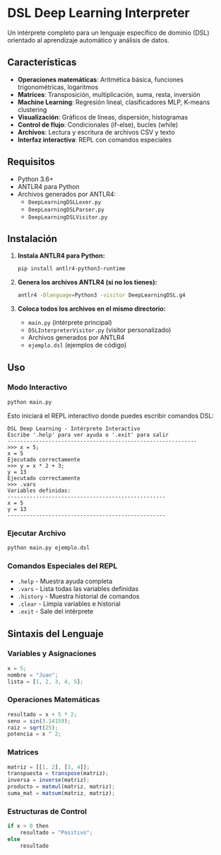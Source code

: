 # DSL Deep Learning Interpreter

Un intérprete completo para un lenguaje específico de dominio (DSL) orientado al aprendizaje automático y análisis de datos.

## Características

- **Operaciones matemáticas**: Aritmética básica, funciones trigonométricas, logaritmos
- **Matrices**: Transposición, multiplicación, suma, resta, inversión
- **Machine Learning**: Regresión lineal, clasificadores MLP, K-means clustering
- **Visualización**: Gráficos de líneas, dispersión, histogramas
- **Control de flujo**: Condicionales (if-else), bucles (while)
- **Archivos**: Lectura y escritura de archivos CSV y texto
- **Interfaz interactiva**: REPL con comandos especiales

## Requisitos

- Python 3.6+
- ANTLR4 para Python
- Archivos generados por ANTLR4:
  - `DeepLearningDSLLexer.py`
  - `DeepLearningDSLParser.py`
  - `DeepLearningDSLVisitor.py`

## Instalación

1. **Instala ANTLR4 para Python:**
   ```bash
   pip install antlr4-python3-runtime
   ```

2. **Genera los archivos ANTLR4 (si no los tienes):**
   ```bash
   antlr4 -Dlanguage=Python3 -visitor DeepLearningDSL.g4
   ```

3. **Coloca todos los archivos en el mismo directorio:**
   - `main.py` (intérprete principal)
   - `DSLInterpreterVisitor.py` (visitor personalizado)
   - Archivos generados por ANTLR4
   - `ejemplo.dsl` (ejemplos de código)

## Uso

### Modo Interactivo

```bash
python main.py
```

Esto iniciará el REPL interactivo donde puedes escribir comandos DSL:

```
DSL Deep Learning - Intérprete Interactivo
Escribe '.help' para ver ayuda o '.exit' para salir
------------------------------------------------------------
>>> x = 5;
x = 5
Ejecutado correctamente
>>> y = x * 2 + 3;
y = 13
Ejecutado correctamente
>>> .vars
Variables definidas:
--------------------------------------------------
x = 5
y = 13
--------------------------------------------------
```

### Ejecutar Archivo

```bash
python main.py ejemplo.dsl
```

### Comandos Especiales del REPL

- `.help` - Muestra ayuda completa
- `.vars` - Lista todas las variables definidas
- `.history` - Muestra historial de comandos
- `.clear` - Limpia variables e historial
- `.exit` - Sale del intérprete

## Sintaxis del Lenguaje

### Variables y Asignaciones

```javascript
x = 5;
nombre = "Juan";
lista = [1, 2, 3, 4, 5];
```

### Operaciones Matemáticas

```javascript
resultado = x + 5 * 2;
seno = sin(3.14159);
raiz = sqrt(25);
potencia = x ^ 2;
```

### Matrices

```javascript
matriz = [[1, 2], [3, 4]];
transpuesta = transpose(matriz);
inversa = inverse(matriz);
producto = matmul(matriz, matriz);
suma_mat = matsum(matriz, matriz);
```

### Estructuras de Control

```javascript
if x > 0 then
    resultado = "Positivo";
else
    resultado
